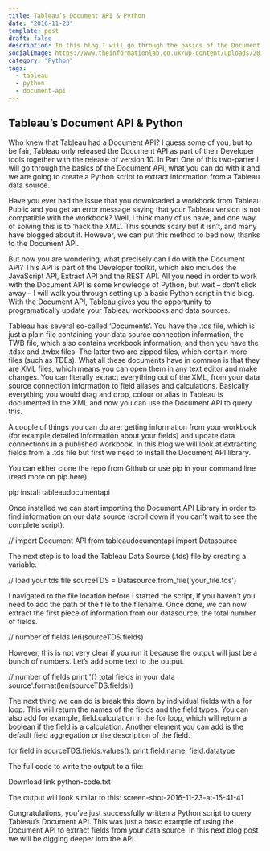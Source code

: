 ```yaml
---
title: Tableau’s Document API & Python
date: "2016-11-23"
template: post
draft: false
description: In this blog I will go through the basics of the Document API, what you can do with it and we are going to create a Python script to extract information from a Tableau data source.
socialImage: https://www.theinformationlab.co.uk/wp-content/uploads/2016/11/Screen-Shot-2016-11-23-at-15.27.551.png
category: "Python"
tags:
  - tableau
  - python
  - document-api
---
```


## Tableau’s Document API & Python

Who knew that Tableau had a Document API? I guess some of you, but to be fair, Tableau only released the Document API as part of their Developer tools together with the release of version 10. In Part One of this two-parter I will go through the basics of the Document API, what you can do with it and we are going to create a Python script to extract information from a Tableau data source.

Have you ever had the issue that you downloaded a workbook from Tableau Public and you get an error message saying that your Tableau version is not compatible with the workbook? Well, I think many of us have, and one way of solving this is to ‘hack the XML’. This sounds scary but it isn’t, and many have blogged about it. However, we can put this method to bed now, thanks to the Document API.

But now you are wondering, what precisely can I do with the Document API? This API is part of the Developer toolkit, which also includes the JavaScript API, Extract API and the REST API. All you need in order to work with the Document API is some knowledge of Python, but wait – don’t click away – I will walk you through setting up a basic Python script in this blog. With the Document API, Tableau gives you the opportunity to programatically update your Tableau workbooks and data sources.

Tableau has several so-called ‘Documents’. You have the .tds file, which is just a plain file containing your data source connection information, the TWB file, which also contains workbook information, and then you have the .tdsx and .twbx files. The latter two are zipped files, which contain more files (such as TDEs). What all these documents have in common is that they are XML files, which means you can open them in any text editor and make changes. You can literally extract everything out of the XML, from your data source connection information to field aliases and calculations. Basically everything you would drag and drop, colour or alias in Tableau is documented in the XML and now you can use the Document API to query this.

A couple of things you can do are: getting information from your workbook (for example detailed information about your fields) and update data connections in a published workbook. In this blog we will look at extracting fields from a .tds file but first we need to install the Document API library.

You can either clone the repo from Github or use pip in your command line (read more on pip here)

pip install tableaudocumentapi

Once installed we can start importing the Document API Library in order to find information on our data source (scroll down if you can’t wait to see the complete script).

// import Document API
from tableaudocumentapi import Datasource

The next step is to load the Tableau Data Source (.tds) file by creating a variable.

// load your tds file
sourceTDS = Datasource.from_file('your_file.tds')

I navigated to the file location before I started the script, if you haven’t you need to add the path of the file to the filename. Once done, we can now extract the first piece of information from our datasource, the total number of fields.

// number of fields
len(sourceTDS.fields)

However, this is not very clear if you run it because the output will just be a bunch of numbers. Let’s add some text to the output.

// number of fields
print '{} total fields in your data source'.format(len(sourceTDS.fields))

The next thing we can do is break this down by individual fields with a for loop. This will return the names of the fields and the field types. You can also add for example, field.calculation in the for loop, which will return a boolean if the field is a calculation. Another element you can add is the default field aggregation or the description of the field.

for field in sourceTDS.fields.values():
print field.name, field.datatype

The full code to write the output to a file:

Download link python-code.txt

The output will look similar to this:
screen-shot-2016-11-23-at-15-41-41

Congratulations, you’ve just successfully written a Python script to query Tableau’s Document API. This was just a basic example of using the Document API to extract fields from your data source. In this next blog post we will be digging deeper into the API.
